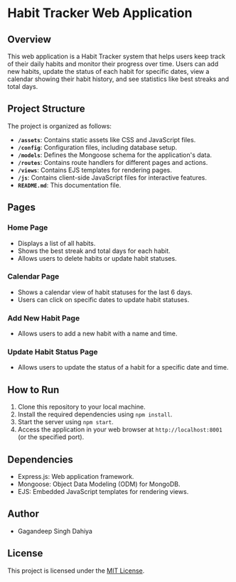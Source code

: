 # Habit Tracker Web Application

## Overview

This web application is a Habit Tracker system that helps users keep track of their daily habits and monitor their progress over time. Users can add new habits, update the status of each habit for specific dates, view a calendar showing their habit history, and see statistics like best streaks and total days.

## Project Structure

The project is organized as follows:

- **`/assets`**: Contains static assets like CSS and JavaScript files.
- **`/config`**: Configuration files, including database setup.
- **`/models`**: Defines the Mongoose schema for the application's data.
- **`/routes`**: Contains route handlers for different pages and actions.
- **`/views`**: Contains EJS templates for rendering pages.
- **`/js`**: Contains client-side JavaScript files for interactive features.
- **`README.md`**: This documentation file.

## Pages

### Home Page

- Displays a list of all habits.
- Shows the best streak and total days for each habit.
- Allows users to delete habits or update habit statuses.

### Calendar Page

- Shows a calendar view of habit statuses for the last 6 days.
- Users can click on specific dates to update habit statuses.

### Add New Habit Page

- Allows users to add a new habit with a name and time.

### Update Habit Status Page

- Allows users to update the status of a habit for a specific date and time.

## How to Run

1. Clone this repository to your local machine.
2. Install the required dependencies using `npm install`.
3. Start the server using `npm start`.
4. Access the application in your web browser at `http://localhost:8001` (or the specified port).

## Dependencies

- Express.js: Web application framework.
- Mongoose: Object Data Modeling (ODM) for MongoDB.
- EJS: Embedded JavaScript templates for rendering views.

## Author

- Gagandeep Singh Dahiya

## License

This project is licensed under the [MIT License](LICENSE).

